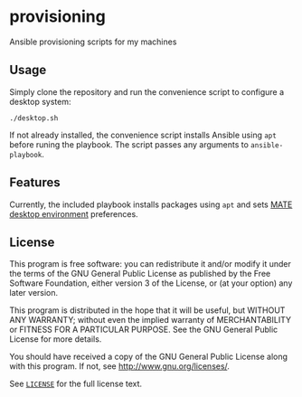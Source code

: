 # provisioning

Ansible provisioning scripts for my machines

## Usage

Simply clone the repository and run the convenience script to configure a
desktop system:

```shell
./desktop.sh
```

If not already installed, the convenience script installs Ansible using `apt`
before runing the playbook. The script passes any arguments to
`ansible-playbook`.

## Features

Currently, the included playbook installs packages using `apt` and sets [MATE
desktop environment](http://mate-desktop.com/) preferences.

## License

This program is free software: you can redistribute it and/or modify
it under the terms of the GNU General Public License as published by
the Free Software Foundation, either version 3 of the License, or
(at your option) any later version.

This program is distributed in the hope that it will be useful,
but WITHOUT ANY WARRANTY; without even the implied warranty of
MERCHANTABILITY or FITNESS FOR A PARTICULAR PURPOSE.  See the
GNU General Public License for more details.

You should have received a copy of the GNU General Public License
along with this program.  If not, see <http://www.gnu.org/licenses/>.

See [`LICENSE`](/LICENSE) for the full license text.
